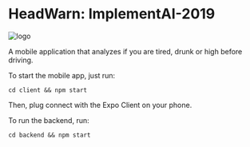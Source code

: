 # HeadWarn: ImplementAI-2019

![logo](https://user-images.githubusercontent.com/37888675/65825080-78900700-e240-11e9-823d-6a72901c9294.png)

A mobile application that analyzes if you are tired, drunk or high before driving.

To start the mobile app, just run:

```
cd client && npm start
```

Then, plug connect with the Expo Client on your phone.

To run the backend, run:

```
cd backend && npm start
```
